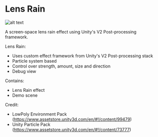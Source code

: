 # Lens Rain
![alt text][logo]

[logo]: https://github.com/Kink3d/Rain/blob/master/Screenshots/Demo.gif "Demo Scene"

A screen-space lens rain effect using Unity's V2 Post-processing framework.

Lens Rain:
- Uses custom effect framework from Unity's V2 Post-processing stack
- Particle system based
- Control over strength, amount, size and direction
- Debug view

Contains:
- Lens Rain effect
- Demo scene

Credit:
- LowPoly Environment Pack (https://www.assetstore.unity3d.com/en/#!/content/99479)
- Unity Particle Pack (https://www.assetstore.unity3d.com/en/#!/content/73777)
